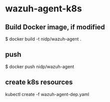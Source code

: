 # wazuh-agent-k8s

## Build Docker image, if modified

$ docker build -t nidp/wazuh-agent .

## push 
$ docker push nidp/wazuh-agent


## create k8s resources
kubectl create -f wazuh-agent-dep.yaml
